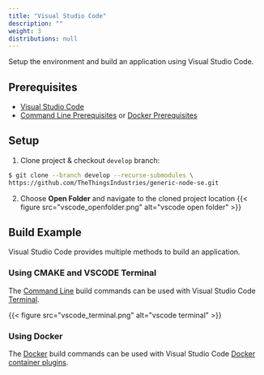 ```yaml
---
title: "Visual Studio Code"
description: ""
weight: 3
distributions: null
---
```

Setup the environment and build an application using Visual Studio Code.

<!--more-->

## Prerequisites

- [Visual Studio Code](https://code.visualstudio.com/)
- [Command Line Prerequisites](/getting-started/se-sw/env-setup/cmd/) or [Docker Prerequisites](/getting-started/se-sw/env-setup/docker/)

## Setup

1. Clone project & checkout `develop` branch:

```bash
$ git clone --branch develop --recurse-submodules \
https://github.com/TheThingsIndustries/generic-node-se.git
```
2. Choose **Open Folder** and navigate to the cloned project location
{{< figure src="vscode_openfolder.png" alt="vscode open folder" >}}

## Build Example

Visual Studio Code provides multiple methods to build an application.

### Using CMAKE and VSCODE Terminal

The [Command Line](/getting-started/se-sw/env-setup/cmd/) build commands can be used with Visual Studio Code [Terminal](https://code.visualstudio.com/docs/editor/integrated-terminal).

{{< figure src="vscode_terminal.png" alt="vscode terminal" >}}

### Using Docker

The [Docker](/getting-started/se-sw/env-setup/docker/) build commands can be used with Visual Studio Code [Docker container plugins](https://code.visualstudio.com/docs/remote/containers).
